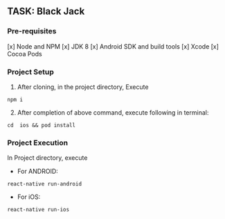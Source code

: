 ## TASK: Black Jack

### Pre-requisites
[x] Node and NPM
[x] JDK 8
[x] Android SDK and build tools
[x] Xcode
[x] Cocoa Pods

### Project Setup
1. After cloning, in the project directory, Execute
```
npm i
```
2. After completion of above command, execute following in terminal:
```
cd  ios && pod install
```

### Project Execution
In Project directory, execute
- For ANDROID:
```
react-native run-android
```
- For iOS:
```
react-native run-ios
```
